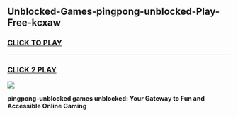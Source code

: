 
## Unblocked-Games-pingpong-unblocked-Play-Free-kcxaw
<h3>
<a href="https://premium76.site?title=pingpong-unblocked&ref=21A">CLICK TO PLAY</a></h3>
<hr>

<h3>
<a href="https://premium76.site?title=pingpong-unblocked&ref=21A">CLICK 2 PLAY</a>
  
</h3>

<a href="https://premium76.site?title=pingpong-unblocked&ref=21A"><img src="https://clearcache.store/games.png"></a>


**pingpong-unblocked games unblocked: Your Gateway to Fun and Accessible Online Gaming**
